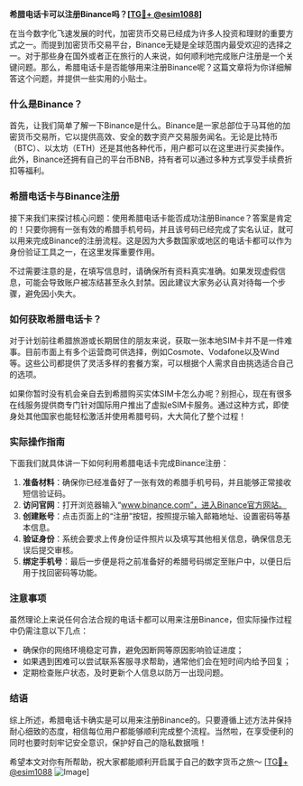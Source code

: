 **希腊电话卡可以注册Binance吗？[[TG💪+ @esim1088](https://t.me/s/esim1088)]**

在当今数字化飞速发展的时代，加密货币交易已经成为许多人投资和理财的重要方式之一。而提到加密货币交易平台，Binance无疑是全球范围内最受欢迎的选择之一。对于那些身在国外或者正在旅行的人来说，如何顺利地完成账户注册是一个关键问题。那么，希腊电话卡是否能够用来注册Binance呢？这篇文章将为你详细解答这个问题，并提供一些实用的小贴士。

### 什么是Binance？

首先，让我们简单了解一下Binance是什么。Binance是一家总部位于马耳他的加密货币交易所，它以提供高效、安全的数字资产交易服务闻名。无论是比特币（BTC）、以太坊（ETH）还是其他各种代币，用户都可以在这里进行买卖操作。此外，Binance还拥有自己的平台币BNB，持有者可以通过多种方式享受手续费折扣等福利。

### 希腊电话卡与Binance注册

接下来我们来探讨核心问题：使用希腊电话卡能否成功注册Binance？答案是肯定的！只要你拥有一张有效的希腊手机号码，并且该号码已经完成了实名认证，就可以用来完成Binance的注册流程。这是因为大多数国家或地区的电话卡都可以作为身份验证工具之一，在这里发挥重要作用。

不过需要注意的是，在填写信息时，请确保所有资料真实准确。如果发现虚假信息，可能会导致账户被冻结甚至永久封禁。因此建议大家务必认真对待每一个步骤，避免因小失大。

### 如何获取希腊电话卡？

对于计划前往希腊旅游或长期居住的朋友来说，获取一张本地SIM卡并不是一件难事。目前市面上有多个运营商可供选择，例如Cosmote、Vodafone以及Wind等。这些公司都提供了灵活多样的套餐方案，可以根据个人需求自由挑选适合自己的选项。

如果你暂时没有机会亲自去到希腊购买实体SIM卡怎么办呢？别担心，现在有很多在线服务提供商专门针对国际用户推出了虚拟eSIM卡服务。通过这种方式，即使身处其他国家也能轻松激活并使用希腊号码，大大简化了整个过程！

### 实际操作指南

下面我们就具体讲一下如何利用希腊电话卡完成Binance注册：

1. **准备材料**：确保你已经准备好了一张有效的希腊手机号码，并且能够正常接收短信验证码。
2. **访问官网**：打开浏览器输入“www.binance.com”，进入Binance官方网站。
3. **创建账号**：点击页面上的“注册”按钮，按照提示输入邮箱地址、设置密码等基本信息。
4. **验证身份**：系统会要求上传身份证件照片以及填写其他相关信息，确保信息无误后提交审核。
5. **绑定手机号**：最后一步便是将之前准备好的希腊号码绑定至账户中，以便日后用于找回密码等功能。

### 注意事项

虽然理论上来说任何合法合规的电话卡都可以用来注册Binance，但实际操作过程中仍需注意以下几点：
- 确保你的网络环境稳定可靠，避免因断网等原因影响验证进度；
- 如果遇到困难可以尝试联系客服寻求帮助，通常他们会在短时间内给予回复；
- 定期检查账户状态，及时更新个人信息以防万一出现问题。

### 结语

综上所述，希腊电话卡确实是可以用来注册Binance的。只要遵循上述方法并保持耐心细致的态度，相信每位用户都能够顺利完成整个流程。当然啦，在享受便利的同时也要时刻牢记安全意识，保护好自己的隐私数据哦！

希望本文对你有所帮助，祝大家都能顺利开启属于自己的数字货币之旅～ [[TG💪+ @esim1088](https://t.me/s/esim1088) ![Image](https://i.postimg.cc/4NQfJmqS/Snipaste-2025-05-13-00-14-12.png)]